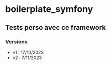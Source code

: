 # boilerplate_symfony

## Tests perso avec ce framework

### Versions

- v1 : 17/10/2023
- v2 : 7/11/2023
